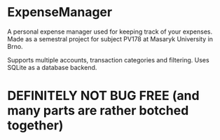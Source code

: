 # ExpenseManager
A personal expense manager used for keeping track of your expenses.
Made as a semestral project for subject PV178 at Masaryk University in Brno.

Supports multiple accounts, transaction categories and filtering.
Uses SQLite as a database backend.

# DEFINITELY NOT BUG FREE (and many parts are rather botched together)
